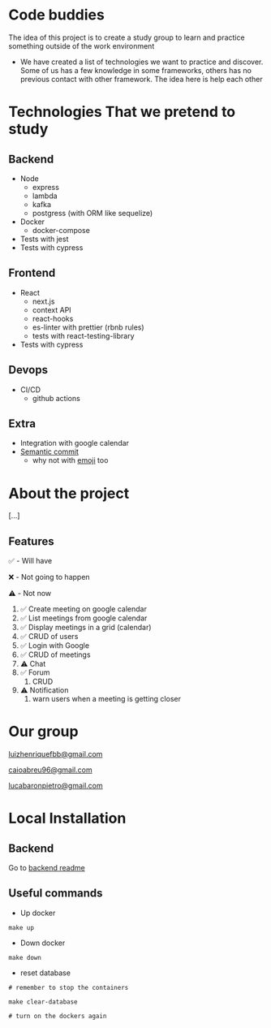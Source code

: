 # Code buddies

The idea of this project is to create a study group to learn and practice something outside of the
work environment

* We have created a list of technologies we want to practice and discover. Some of us has a few knowledge
in some frameworks, others has no previous contact with other framework. The idea here is help each other

# Technologies That we pretend to study

## Backend

* Node
    * express
    * lambda
    * kafka
    * postgress (with ORM like sequelize)
* Docker
    * docker-compose
* Tests with jest
* Tests with cypress

## Frontend

* React
    * next.js
    * context API
    * react-hooks
    * es-linter with prettier (rbnb rules)
    * tests with react-testing-library
* Tests with cypress

## Devops

* CI/CD
    * github actions

## Extra

* Integration with google calendar
* [Semantic commit](https://gist.github.com/joshbuchea/6f47e86d2510bce28f8e7f42ae84c716)
    * why not with [emoji](https://gist.github.com/parmentf/035de27d6ed1dce0b36a) too

# About the project

[...]

## Features

✅ - Will have

❌ - Not going to happen

⚠️ - Not now

1. ✅ Create meeting on google calendar
2. ✅ List meetings from google calendar
3. ✅ Display meetings in a grid (calendar)
4. ✅ CRUD of users
5. ✅ Login with Google
6. ✅ CRUD of meetings
7. ⚠️ Chat
8. ✅ Forum
    1. CRUD
9. ⚠️ Notification
    1. warn users when a meeting is getting closer



# Our group

[luizhenriquefbb@gmail.com](mailto:luizhenriquefbb@gmail.com)

[caioabreu96@gmail.com](mailto:caioabreu96@gmail.com)

[lucabaronpietro@gmail.com](mailto:lucabaronpietro@gmail.com)

# Local Installation

## Backend

Go to [backend readme](backend/readme.md)

## Useful commands

* Up docker
```
make up
```

* Down docker
```
make down
```

* reset database
```
# remember to stop the containers

make clear-database

# turn on the dockers again
```